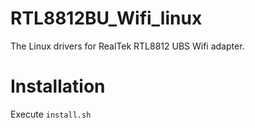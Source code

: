 # RTL8812BU_Wifi_linux

The Linux drivers for RealTek RTL8812 UBS Wifi adapter.

# Installation

Execute `install.sh`

